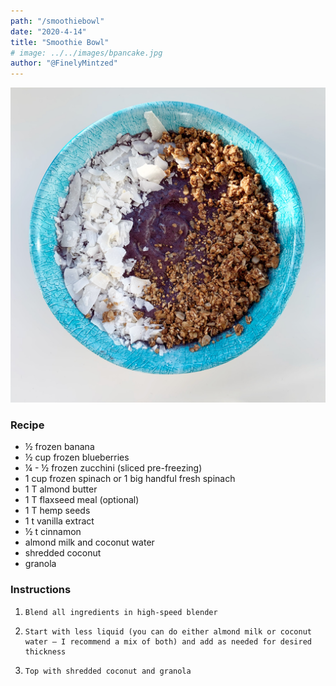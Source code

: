 ```yaml
---
path: "/smoothiebowl"
date: "2020-4-14"
title: "Smoothie Bowl" 
# image: ../../images/bpancake.jpg
author: "@FinelyMintzed"
---
```

![Smoothie Bowl](./smoothiebowl.JPG)


### Recipe 
*    ½ frozen banana
*    ½ cup frozen blueberries
*    ¼ - ½ frozen zucchini (sliced pre-freezing)
*    1 cup frozen spinach or 1 big handful fresh spinach
*    1 T almond butter
*    1 T flaxseed meal (optional)
*    1 T hemp seeds
*    1 t vanilla extract
*    ½ t cinnamon
*    almond milk and coconut water
*    shredded coconut
*    granola



### Instructions

1.     Blend all ingredients in high-speed blender
2.     Start with less liquid (you can do either almond milk or coconut water – I recommend a mix of both) and add as needed for desired thickness
3.     Top with shredded coconut and granola 
